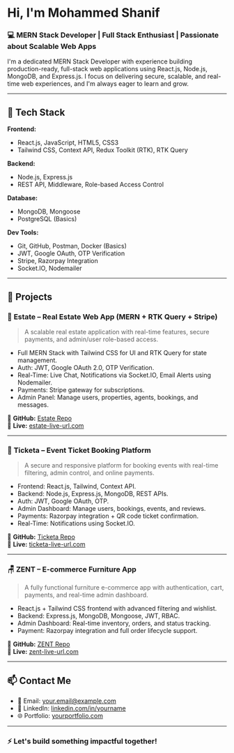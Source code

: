 # Hi, I'm Mohammed Shanif

### 💻 MERN Stack Developer | Full Stack Enthusiast | Passionate about Scalable Web Apps

I'm a dedicated MERN Stack Developer with experience building production-ready, full-stack web applications using React.js, Node.js, MongoDB, and Express.js. I focus on delivering secure, scalable, and real-time web experiences, and I'm always eager to learn and grow.

---

## 🚀 Tech Stack

**Frontend:**
- React.js, JavaScript, HTML5, CSS3
- Tailwind CSS, Context API, Redux Toolkit (RTK), RTK Query

**Backend:**
- Node.js, Express.js
- REST API, Middleware, Role-based Access Control

**Database:**
- MongoDB, Mongoose
- PostgreSQL (Basics)

**Dev Tools:**
- Git, GitHub, Postman, Docker (Basics)
- JWT, Google OAuth, OTP Verification
- Stripe, Razorpay Integration
- Socket.IO, Nodemailer

---

## 💼 Projects

### 🏡 **Estate** – Real Estate Web App (MERN + RTK Query + Stripe)
> A scalable real estate application with real-time features, secure payments, and admin/user role-based access.

- Full MERN Stack with Tailwind CSS for UI and RTK Query for state management.
- Auth: JWT, Google OAuth 2.0, OTP Verification.
- Real-Time: Live Chat, Notifications via Socket.IO, Email Alerts using Nodemailer.
- Payments: Stripe gateway for subscriptions.
- Admin Panel: Manage users, properties, agents, bookings, and messages.

🔗 **GitHub:** [Estate Repo](https://github.com/your-username/estate)  
🔴 **Live:** [estate-live-url.com](https://estate-live-url.com)

---

### 🎫 **Ticketa** – Event Ticket Booking Platform
> A secure and responsive platform for booking events with real-time filtering, admin control, and online payments.

- Frontend: React.js, Tailwind, Context API.
- Backend: Node.js, Express.js, MongoDB, REST APIs.
- Auth: JWT, Google OAuth, OTP.
- Admin Dashboard: Manage users, bookings, events, and reviews.
- Payments: Razorpay integration + QR code ticket confirmation.
- Real-Time: Notifications using Socket.IO.

🔗 **GitHub:** [Ticketa Repo](https://github.com/your-username/ticketa)  
🔴 **Live:** [ticketa-live-url.com](https://ticketa-live-url.com)

---

### 🪑 **ZENT** – E-commerce Furniture App
> A fully functional furniture e-commerce app with authentication, cart, payments, and real-time admin dashboard.

- React.js + Tailwind CSS frontend with advanced filtering and wishlist.
- Backend: Express.js, MongoDB, Mongoose, JWT, RBAC.
- Admin Dashboard: Real-time inventory, orders, and status tracking.
- Payment: Razorpay integration and full order lifecycle support.

🔗 **GitHub:** [ZENT Repo](https://github.com/your-username/zent)  
🔴 **Live:** [zent-live-url.com](https://zent-live-url.com)

---

## 📫 Contact Me

- 📧 Email: your.email@example.com  
- 💼 LinkedIn: [linkedin.com/in/yourname](https://linkedin.com/in/yourname)  
- 🌐 Portfolio: [yourportfolio.com](https://yourportfolio.com)

---

### ⚡ Let's build something impactful together!
